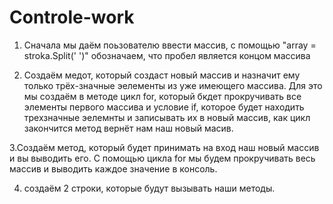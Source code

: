 # Controle-work

1. Сначала мы даём поьзователю ввести  массив, с помощью "array = stroka.Split(' ')" обозначаем, что пробел является концом массива

2. Создаём медот, который создаст новый массив и назначит ему только трёх-значные эелементы из уже имеющего массива.
Для это мы создаём в методе цикл for, который бкдет прокручивать все элементы первого массива и условие if, которое будет находить 
трехзначные эелемнты и записывать их в новый массив, как цикл закончится метод вернёт нам наш новый масив.

3.Создаём метод, который будет принимать на вход наш новый массив и вы выводить его. С помощью цикла for мы будем прокручивать 
весь массив и выводить каждое значение в консоль.

4. создаём 2 строки, которые будут вызывать наши методы.
